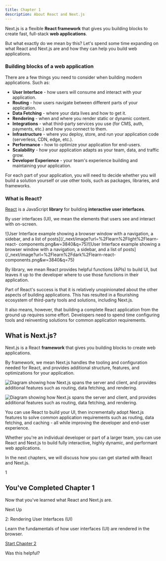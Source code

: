 ```yaml
---
title: Chapter 1
description: About React and Next.js
---
```


Next.js is a flexible **React framework** that gives you building blocks to
create fast, full-stack **web applications**.

But what exactly do we mean by this? Let's spend some time expanding on what
React and Next.js are and how they can help you build web applications.

### Building blocks of a web application

There are a few things you need to consider when building modern applications.
Such as:

- **User Interface** \- how users will consume and interact with your application.
- **Routing** \- how users navigate between different parts of your application.
- **Data Fetching** \- where your data lives and how to get it.
- **Rendering** \- when and where you render static or dynamic content.
- **Integrations** \- what third-party services you use (for CMS, auth, payments, etc.) and how you connect to them.
- **Infrastructure** \- where you deploy, store, and run your application code (serverless, CDN, edge, etc.).
- **Performance** \- how to optimize your application for end-users.
- **Scalability** \- how your application adapts as your team, data, and traffic grow.
- **Developer Experience** \- your team's experience building and maintaining your application.

For each part of your application, you will need to decide whether you will
build a solution yourself or use other tools, such as packages, libraries, and
frameworks.

### What is React?

[React](https://react.dev) is a JavaScript **library** for building
**interactive user interfaces**.

By user interfaces (UI), we mean the elements that users see and interact with
on-screen.

![User Interface example showing a browser window with a navigation, a
sidebar, and a list of posts](/\_next/image?url=%2Flearn%2Flight%2Flearn-react-
components.png&w=3840&q=75)![User Interface example showing a browser window
with a navigation, a sidebar, and a list of
posts](/\_next/image?url=%2Flearn%2Fdark%2Flearn-react-
components.png&w=3840&q=75)

By library, we mean React provides helpful functions (APIs) to build UI, but
leaves it up to the developer where to use those functions in their
application.

Part of React's success is that it is relatively unopinionated about the other
aspects of building applications. This has resulted in a flourishing ecosystem
of third-party tools and solutions, including Next.js.

It also means, however, that building a complete React application from the
ground up requires some effort. Developers need to spend time configuring
tools and reinventing solutions for common application requirements.

## What is Next.js?

Next.js is a React **framework** that gives you building blocks to create web
applications.

By framework, we mean Next.js handles the tooling and configuration needed for
React, and provides additional structure, features, and optimizations for your
application.

![Diagram showing how Next.js spans the server and client, and provides additional features such as routing, data fetching, and
rendering.](/\_next/image?url=%2Flearn%2Flight%2Flearn-ecosystem.png&w=3840&q=75)

![Diagram showing how Next.js spans the server and client, and provides additional features such as routing, data fetching, and
rendering.](https://nextjs.org/_next/image?url=%2Flearn%2Fdark%2Fdashboard.png&w=3840&q=75)

You can use React to build your UI, then incrementally adopt Next.js features
to solve common application requirements such as routing, data fetching, and
caching - all while improving the developer and end-user experience.

Whether you're an individual developer or part of a larger team, you can use
React and Next.js to build fully interactive, highly dynamic, and performant
web applications.

In the next chapters, we will discuss how you can get started with React and
Next.js.

1

## You've Completed Chapter 1

Now that you've learned what React and Next.js are.

Next Up

2: Rendering User Interfaces (UI)

Learn the fundamentals of how user interfaces (UI) are rendered in the
browser.

[Start Chapter 2](/learn/react-foundations/rendering-ui)

Was this helpful?
